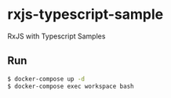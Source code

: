 # rxjs-typescript-sample

RxJS with Typescript Samples

## Run

```bash
$ docker-compose up -d
$ docker-compose exec workspace bash
```
